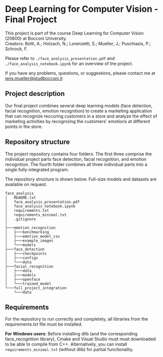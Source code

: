 # Deep Learning for Computer Vision - Final Project

This project is part of the course Deep Learning for Computer Vision (20600) at Bocconi University. <br>
Creators: Botti, A.; Holzach, N.; Lorenzetti, S.; Mueller, J.; Puschiasis, P.; Schrock, F.

Please refer to `./face_analysis_presentation.pdf` and `./face_analysis_notebook.ipynb` for an overview of the project.

If you have any problems, questions, or suggestions, please contact me at jens.mueller@studbocconi.it


## Project description

Our final project combines several deep learning models (face detection, facial recognition, emotion recognition)
to create a marketing application that can recognize reccuring customers in a store and analyze the effect
of marketing activities by recognizing the customers' emotions at different points in the store.


## Repository structure

The project repository contains four folders. The first three comprise the individual project parts face detection,
facial recognition, and emotion recognition. The fourth folder combines all three individual parts into a single
fully-integrated program.

The repository structure is shown below.
Full-size models and datasets are available on request.

```
face_analysis
│   README.txt
│   face_analysis_presentation.pdf
│   face_analysis_notebook.ipynb
│   requirements.txt
│   requirements_minimal.txt
│   .gitignore
│
├───emotion_recognition
│   ├───benchmarking
│   ├───emotion_model_csv
│   ├───example_images
│   └───models
├───face_detection
│   ├───checkpoints
│   ├───configs
│   └───data
├───facial_recognition
│   ├───data
│   ├───models
│   ├───openface
│   └───trained_model
└───full_project_integration
    └───data
```

## Requirements

For the repository to run correctly and completely, all libraries from the requirements.txt file must be installed.

**For Windows users**:
Before installing dlib (and the corresponding face_recognition library),
Cmake and Visual Studio must must downloaded to be able to compile from C++.
Alternatively, you can install `requirements_minimal.txt` (without dlib) for partial functionality.
